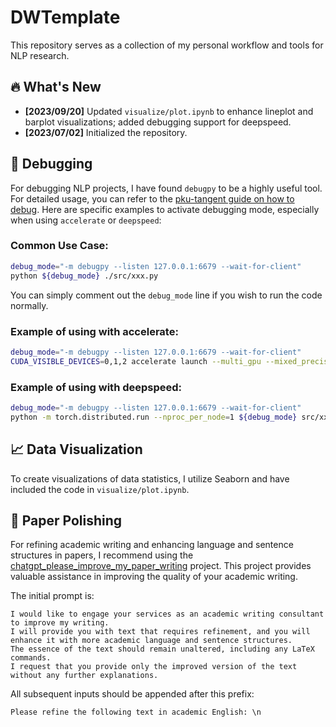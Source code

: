 # DWTemplate

This repository serves as a collection of my personal workflow and tools for NLP research.

## 🔥 What's New

- **[2023/09/20]** Updated `visualize/plot.ipynb` to enhance lineplot and barplot visualizations; added debugging support for deepspeed.
- **[2023/07/02]** Initialized the repository.

## 🐞 Debugging

For debugging NLP projects, I have found `debugpy` to be a highly useful tool. For detailed usage, you can refer to the [pku-tangent guide on how to debug](https://github.com/PKU-TANGENT/how_to_debug). Here are specific examples to activate debugging mode, especially when using `accelerate` or `deepspeed`:

### Common Use Case:
```bash
debug_mode="-m debugpy --listen 127.0.0.1:6679 --wait-for-client"
python ${debug_mode} ./src/xxx.py
```

You can simply comment out the `debug_mode` line if you wish to run the code normally.

### Example of using with accelerate:
```bash
debug_mode="-m debugpy --listen 127.0.0.1:6679 --wait-for-client"
CUDA_VISIBLE_DEVICES=0,1,2 accelerate launch --multi_gpu --mixed_precision=bf16 --main_process_port 26074 ${debug_mode} ./src/xxx.py
```

### Example of using with deepspeed:
```bash
debug_mode="-m debugpy --listen 127.0.0.1:6679 --wait-for-client"
python -m torch.distributed.run --nproc_per_node=1 ${debug_mode} src/xxx.py
```

## 📈 Data Visualization

To create visualizations of data statistics, I utilize Seaborn and have included the code in `visualize/plot.ipynb`.

## 📑 Paper Polishing

For refining academic writing and enhancing language and sentence structures in papers, I recommend using the [chatgpt_please_improve_my_paper_writing](https://github.com/ashawkey/chatgpt_please_improve_my_paper_writing) project. This project provides valuable assistance in improving the quality of your academic writing.

The initial prompt is:
```
I would like to engage your services as an academic writing consultant to improve my writing.
I will provide you with text that requires refinement, and you will enhance it with more academic language and sentence structures.
The essence of the text should remain unaltered, including any LaTeX commands.
I request that you provide only the improved version of the text without any further explanations.
```
All subsequent inputs should be appended after this prefix:
```
Please refine the following text in academic English: \n
```
